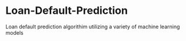 # Loan-Default-Prediction
Loan default prediction algorithim utilizing a variety of machine learning models
